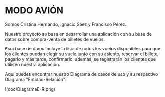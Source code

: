  # **MODO AVIÓN**

Somos Cristina Hernando, Ignacio Sáez y Francisco Pérez.

Nuestro proyecto se basa en desarrollar una aplicación con su base de datos sobre compra-venta de billetes de vuelos.

Esta base de datos incluye la lista de todos los vuelos disponibles para que los clientes puedan elegir su vuelo junto con su asiento, reservar el billete, pagarlo y más tarde, confirmarlo; además, se registrarán los clientes que utilicen nuestra aplicación.

Aquí puedes encontrar nuestro Diagrama de casos de uso y su respectivo Diagrama "Entidad-Relación":


!(doc/DiagramaE-R.png)


